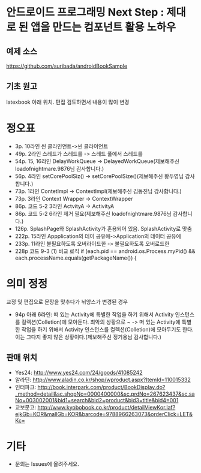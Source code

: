 # 안드로이드 프로그래밍 Next Step : 제대로 된 앱을 만드는 컴포넌트 활용 노하우

## 예제 소스
https://github.com/suribada/androidBookSample
## 기초 원고
latexbook 아래 위치. 편집 검토하면서 내용이 많이 변경

# 정오표
- 3p. 10라인 씬 클라인언트->씬 클라이언트
- 49p. 2라인 스레드가 스레드를 -> 스레드 풀에서 스레드를
- 54p. 15, 16라인 DelayWorkQueue -> DelayedWorkQueue(제보해주신 loadofnightmare.9876님 감사합니다.)
- 56p. 4라인 setCorePoolSiz() -> setCorePoolSize()(제보해주신 황두영님 감사합니다.)
- 73p. 1라인 ContetImpl -> ContextImpl(제보해주신 김동진님 감사합니다.)
- 73p. 3라인 Context Wrapper -> ContextWrapper
- 86p. 코드 5-2 3라인 ActvityA -> ActivityA
- 86p. 코드 5-2 6라인 제거 필요(제보해주신 loadofnightmare.9876님 감사합니다.)
- 126p. SplashPage와 SplashActivity가 혼용되어 있음. SplashActivity로 맞춤
- 222p. 15라인 Appplication의 데이 공유에->Application의 데이터 공유에
- 233p. 11라인 불필요하도록 오버라이드한 -> 불필요하도록 오버로드한
- 228p 코드 9-3 (1) 비교 로직 if (each.pid == android.os.Process.myPid() && each.processName.equals(getPackageName()) {

# 의미 정정
교정 및 편집으로 문장을 맞추다가 뉘앙스가 변경된 경우
- 94p 아래 6라인: 떠 있는 Activity에 특별한 작업을 하기 위해서 Activity 인스턴스를 컬렉션(Colletion)에 모아둔다. 최악의 상황으로 ~
 -> 떠 있는 Activity에 특별한 작업을 하기 위해서 Activity 인스턴스를 컬렉션(Colletion)에 모아두기도 한다. 이는 그다지 좋지 않은 상황이다.(제보해주신 정기용님 감사합니다.)

## 판매 위치
- Yes24: http://www.yes24.com/24/goods/41085242
- 알라딘: http://www.aladin.co.kr/shop/wproduct.aspx?ItemId=110015332
- 인터파크: http://book.interpark.com/product/BookDisplay.do?_method=detail&sc.shopNo=0000400000&sc.prdNo=267623437&sc.saNo=003002001&bid1=search&bid2=product&bid3=title&bid4=001
- 교보문고: http://www.kyobobook.co.kr/product/detailViewKor.laf?ejkGb=KOR&mallGb=KOR&barcode=9788966263073&orderClick=LET&Kc=

# 기타
- 문의는 Issues에 올려주세요.

